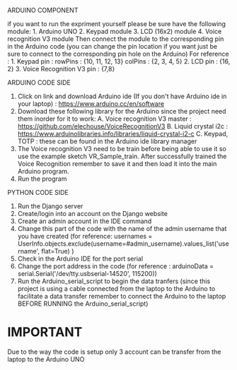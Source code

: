 ARDUINO COMPONENT

if you want to run the expriment yourself please be sure have the following module:
	1. Arduino UNO
	2. Keypad module 
	3. LCD (16x2) module
	4. Voice recognition V3 module
Then connect the module to the corresponding pin in the Arduino code (you can change the pin location if you want just be sure to connect to the corresponding pin hole on the Arduino)
For reference : 
	1. Keypad pin : rowPins : {10, 11, 12, 13} 
				   colPins : {2, 3, 4, 5}
	2. LCD pin : {16, 2}
	3. Voice Recognition V3 pin : {7,8}
	
ARDUINO CODE SIDE

1. Click on link and download Arduino ide (If you don't have Arduino ide in your laptop) : https://www.arduino.cc/en/software
2. Download these following library for the Arduino since the project need them inorder for it to work:
	A. Voice recognition V3 master : https://github.com/elechouse/VoiceRecognitionV3
	B. Liquid crystal i2c : https://www.arduinolibraries.info/libraries/liquid-crystal-i2-c
	C. Keypad, TOTP : these can be found in the Arduino ide library manager
3. The Voice recognition V3 need to be train before being able to use it so use the example sketch VR_Sample_train. After successfully trained the Voice Recognition remember to save it and then load it into the main Arduino program.
4. Run the program

PYTHON CODE SIDE

1. Run the Django server 
2. Create/login into an account on the Django website
3. Create an admin account in the IDE command 
4. Change this part of the code with the name of the admin username that you have created (for reference: usernames = UserInfo.objects.exclude(username=#admin_username).values_list('username', flat=True)
)
5. Check in the Arduino IDE for the port serial 
6. Change the port address in the code (for reference : arduinoData = serial.Serial('/dev/tty.usbserial-14520', 115200))
7. Run the Arduino_serial_script to begin the data tranfers (since this project is using a cable connected from the laptop to the Arduino to facilitate a data transfer remember to connect the Arduino to the laptop BEFORE RUNNING the Arduino_serial_script)
# IMPORTANT 
Due to the way the code is setup only 3 account can be transfer from the laptop to the Arduino UNO
